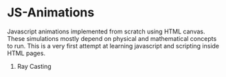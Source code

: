 # JS-Animations
Javascript animations implemented from scratch using HTML canvas. These simulations mostly depend on physical and mathematical concepts to run. This is a very first attempt at learning javascript and scripting inside HTML pages.

1. Ray Casting
